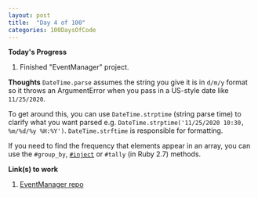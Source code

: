 ```yaml
---
layout: post
title:  "Day 4 of 100"
categories: 100DaysOfCode
---
```


**Today's Progress**
1. Finished "EventManager" project.


**Thoughts**
`DateTime.parse` assumes the string you give it is in `d/m/y` format so it throws an ArgumentError when you pass in a US-style date like `11/25/2020`.

To get around this, you can use `DateTime.strptime` (string parse time) to clarify what you want parsed e.g. `DateTime.strptime('11/25/2020 10:30, %m/%d/%y %H:%Y')`. `DateTime.strftime` is responsible for formatting.

If you need to find the frequency that elements appear in an array, you can use the `#group_by`, [`#inject`](https://medium.com/@terrancekoar/inject-method-explained-ed531eff9af8) or `#tally` (in Ruby 2.7) methods.


**Link(s) to work**
1. [EventManager repo](https://github.com/remyroo/eventmanager)
